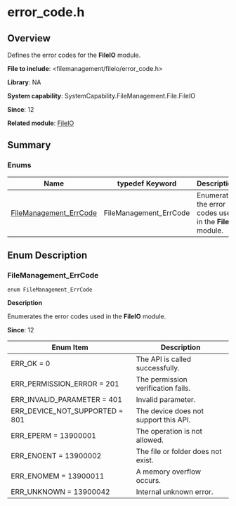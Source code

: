 # error_code.h

<!--Kit: Core File Kit-->
<!--Subsystem: FileManagement-->
<!--Owner: @wangke25; @gsl_1234; @wuchengjun5-->
<!--Designer: @gsl_1234; @wangke25-->
<!--Tester: @liuhonggang123; @yue-ye2; @juxiaopang-->
<!--Adviser: @foryourself-->

## Overview

Defines the error codes for the **FileIO** module.

**File to include**: <filemanagement/fileio/error_code.h>

**Library**: NA

**System capability**: SystemCapability.FileManagement.File.FileIO

**Since**: 12

**Related module**: [FileIO](capi-fileio.md)

## Summary

### Enums

| Name| typedef Keyword| Description|
| -- | -- | -- |
| [FileManagement_ErrCode](#filemanagement_errcode) | FileManagement_ErrCode | Enumerates the error codes used in the **FileIO** module.|

## Enum Description

### FileManagement_ErrCode

```
enum FileManagement_ErrCode
```

**Description**

Enumerates the error codes used in the **FileIO** module.

**Since**: 12

| Enum Item| Description|
| -- | -- |
| ERR_OK = 0 | The API is called successfully.|
| ERR_PERMISSION_ERROR = 201 | The permission verification fails.|
| ERR_INVALID_PARAMETER = 401 | Invalid parameter.|
| ERR_DEVICE_NOT_SUPPORTED = 801 | The device does not support this API.|
| ERR_EPERM = 13900001 | The operation is not allowed.|
| ERR_ENOENT = 13900002 | The file or folder does not exist.|
| ERR_ENOMEM = 13900011 | A memory overflow occurs.|
| ERR_UNKNOWN = 13900042 | Internal unknown error.|
